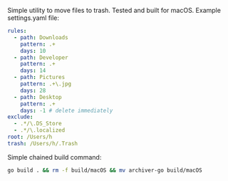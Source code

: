 Simple utility to move files to trash. Tested and built for macOS. Example settings.yaml file:

```yaml
rules:
  - path: Downloads
    pattern: .+
    days: 10
  - path: Developer
    pattern: .+
    days: 14
  - path: Pictures
    pattern: .+\.jpg
    days: 28
  - path: Desktop
    pattern: .+
    days: -1 # delete immediately
exclude:
  - .*/\.DS_Store
  - .*/\.localized
root: /Users/h
trash: /Users/h/.Trash
```

Simple chained build command:

```zsh
go build . && rm -f build/macOS && mv archiver-go build/macOS
```